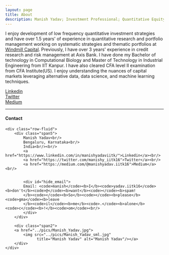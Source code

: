 ```yaml
---
layout: page
title: About
description: Manish Yadav; Investment Professional; Quantitative Equity Investing; IIT Kanpur
---
```


I enjoy development of low frequency quantitative investment strategies and have over 1.5 years' of experience in quantitative research and portfolio management working on systematic strategies and thematic portfolios at [Windmill Capital](https://windmillcapital.smallcase.com/). Previously, I have over 3 years' experience in credit research and risk management at Axis Bank. I have done my Bachelor of technology in Computational Biology and Master of Technology in Industrial Engineering from IIT Kanpur. I have also cleared CFA level II examination from CFA Institute(US). I enjoy understanding the nuances of capital markets leveraging alternative data, data science, and machine learning techniques. 


[Linkedin](https://www.linkedin.com/in/manishyadaviitk/)<br/>
[Twitter](https://twitter.com/manishy_iitk16)<br/>
[Medium](https://medium.com/@manishyadav.iitk16) <br/>


---

<div class="container">
<h4><a name="contact"></a>Contact</h4>

    <div class="row-fluid">
        <div class="span5">
            Manish Yadav<br/>
            Bengaluru, Karnataka<br/>
            India<br/><br/>
            <a href="https://www.linkedin.com/in/manishyadaviitk/">Linkedin</a><br/>
            <a href="https://twitter.com/manishy_iitk16">Twitter</a><br/>
            <a href="https://medium.com/@manishyadav.iitk16">Medium</a><br/>


            <div id="hide_email">
            Email: <code>manish</code><b>I</b><code>yadav.iitk16</code><b>don't</b><code>@</code><b>want</b><code></code><b>spam!
            </b><code></code><b>So</b><code></code><b>please</b><code>gma</code><b>leave
            </b><code>il</code><b>me</b><code>.</code><b>alone</b><code>c</code><b>!</b><code>om</code><br/>
            </div>
        </div>

        <div class="span2">
        <a href="../pics/Manish_Yadav.jpg">
            <img src="../pics/Manish_Yadav_sml.jpg"
                  title="Manish Yadav" alt="Manish Yadav"/></a>
        </div>
    </div>
</div>
